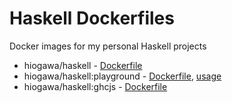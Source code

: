 # Haskell Dockerfiles

Docker images for my personal Haskell projects

- hiogawa/haskell - [Dockerfile](https://github.com/hi-ogawa/haskell-dockerfiles/blob/master/Dockerfile)
- hiogawa/haskell:playground - [Dockerfile](https://github.com/hi-ogawa/haskell-dockerfiles/blob/master/playground/Dockerfile), [usage](https://github.com/hi-ogawa/haskell_playground)
- hiogawa/haskell:ghcjs - [Dockerfile](https://github.com/hi-ogawa/haskell-dockerfiles/blob/master/ghcjs/Dockerfile)
